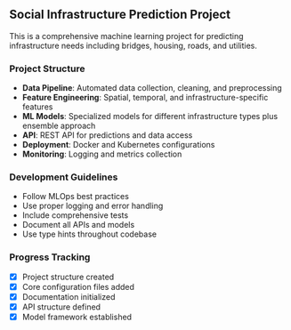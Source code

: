 ## Social Infrastructure Prediction Project

This is a comprehensive machine learning project for predicting infrastructure needs including bridges, housing, roads, and utilities.

### Project Structure
- **Data Pipeline**: Automated data collection, cleaning, and preprocessing
- **Feature Engineering**: Spatial, temporal, and infrastructure-specific features
- **ML Models**: Specialized models for different infrastructure types plus ensemble approach
- **API**: REST API for predictions and data access
- **Deployment**: Docker and Kubernetes configurations
- **Monitoring**: Logging and metrics collection

### Development Guidelines
- Follow MLOps best practices
- Use proper logging and error handling
- Include comprehensive tests
- Document all APIs and models
- Use type hints throughout codebase

### Progress Tracking
- [x] Project structure created
- [x] Core configuration files added
- [x] Documentation initialized
- [x] API structure defined
- [x] Model framework established